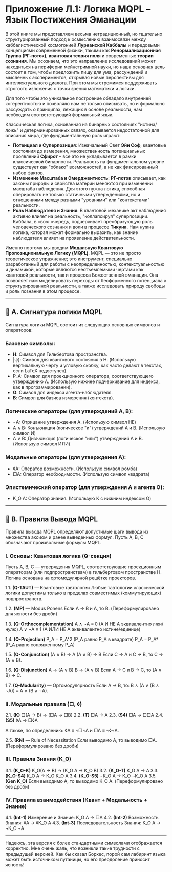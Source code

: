 # Приложение Л.1: Логика MQPL – Язык Постижения Эманации

В этой книге мы представляем весьма нетрадиционный, но тщательно структурированный подход к осмыслению взаимосвязи между каббалистической космогонией **Лурианской Каббалы** и передовыми концепциями современной физики, такими как **Ренормализационная Группа (РГ-поток)**, **квантовая теория поля** и современные **теории сознания**. Мы осознаем, что это направление исследований может находиться на периферии мейнстримной науки, но наша основная цель состоит в том, чтобы предложить пищу для ума, рассуждений и мысленных экспериментов, открывая новые перспективы для интеллектуального диалога. При этом мы стремимся поддерживать строгость изложения с точки зрения математики и логики.

Для того чтобы это уникальное построение обладало внутренней когерентностью и позволяло нам не только описывать, но и формально рассуждать о принципах, лежащих в основе реальности, нам необходим соответствующий формальный язык.

Классическая логика, основанная на бинарных состояниях "истина/ложь" и детерминированных связях, оказывается недостаточной для описания мира, где фундаментальную роль играют:

* **Потенциал и Суперпозиция**: Изначальный Свет **Эйн Соф**, квантовые состояния до измерения, множественность потенциальных проявлений **Сфирот** – все это не укладывается в рамки классической бинарности. Реальность на фундаментальном уровне существует как "облако" возможностей, а не как фиксированный набор фактов.
* **Изменение Масштаба и Эмерджентность**: **РГ-поток** описывает, как законы природы и свойства материи меняются при изменении масштаба наблюдения. Для этого нужна логика, способная оперировать не только статичными утверждениями, но и отношениями между разными "уровнями" или "контекстами" реальности.
* **Роль Наблюдателя и Знания**: В квантовой механике акт наблюдения активно влияет на реальность, "коллапсируя" суперпозиции. Каббала, в свою очередь, подчеркивает преобразующую роль человеческого сознания и воли в процессе **Тикуна**. Нам нужна логика, которая может формально выразить, как знание наблюдателя влияет на проявление действительности.

Именно поэтому мы вводим **Модальную Квантовую Пропозициональную Логику (MQPL)**. MQPL — это не просто теоретическое упражнение; это инструмент, специально разработанный для работы с неопределенностью, контекстуальностью и динамикой, которые являются неотъемлемыми чертами как квантовой реальности, так и процесса Божественной эманации. Она позволяет нам моделировать переходы от бесформенного потенциала к структурированной реальности, а также исследовать природу свободы и роль познания в этом процессе.

---

## 📐 A. Сигнатура логики MQPL

Сигнатура логики MQPL состоит из следующих основных символов и операторов:

### Базовые символы:

* **H**: Символ для Гильбертова пространства.
* |ψ⟩: Символ для квантового состояния в H. (Использую вертикальную черту и угловую скобку, как часто делают в текстах, если LaTeX недоступен).
* P_A: Символ для проекционного оператора, соответствующего утверждению A. (Использую нижнее подчеркивание для индекса, как в программировании).
* **O**: Символ для индекса агента-наблюдателя.
* **B**: Символ для базиса измерения (контекста).

### Логические операторы (для утверждений A, B):

* ¬A: Отрицание утверждения A. (Использую символ НЕ)
* A ∧ B: Конъюнкция (логическое "и") утверждений A и B. (Использую символ И)
* A ∨ B: Дизъюнкция (логическое "или") утверждений A и B. (Использую символ ИЛИ)

### Модальные операторы (для утверждения A):

* ◊A: Оператор возможности. (Использую символ ромба)
* □A: Оператор необходимости. (Использую символ квадрата)

### Эпистемический оператор (для утверждения A и агента O):

* K_O A: Оператор знания. (Использую K с нижним индексом O)

---

## 📐 B. Правила Вывода MQPL

Правила вывода MQPL определяют допустимые шаги вывода из множества аксиом и ранее выведенных формул. Пусть A, B, C обозначают произвольные формулы MQPL.

### I. Основы: Квантовая логика (Q-секция)

Пусть A, B, C — утверждения MQPL, соответствующие проекционным операторам (или подпространствам) в гильбертовом пространстве H. Логика основана на ортомодулярной решётке проекторов.

1.1. **(Q-TAUT)** — Квантовые тавтологии
Любые тавтологии классической логики допустимы только в пределах совместимых (коммутирующих) подпространств.

1.2. **(MP)** — Modus Ponens
Если A → B и A, то B. (Переформулировано для ясности без дроби)

1.3. **(Q-Orthocomplementation)**
A ∧ ¬A ≡ 0 (A И НЕ A эквивалентно лжи/нулю)
A ∨ ¬A ≡ 1 (A ИЛИ НЕ A эквивалентно истине/единице)

1.4. **(Q-Projection)**
P_A = P_A^2 (P_A равно P_A в квадрате)
P_A = P_A† (P_A равно сопряженному P_A)

1.5. **(Q-Conjunction)**
(A ∧ B) → A
(A ∧ B) → B
Если C → A и C → B, то C → (A ∧ B).

1.6. **(Q-Disjunction)**
A → (A ∨ B)
B → (A ∨ B)
Если A → C и B → C, то (A ∨ B) → C.

1.7. **(Q-Modularity)** — Ортомодулярность
Если A → B, то: B ∧ (A ∨ (B ∧ ¬A)) ≡ A ∨ (B ∧ ¬A).

### II. Модальные правила (□, ◊)

2.1. **(K)** □(A → B) → (□A → □B)
2.2. **(T)** □A → A
2.3. **(S4)** □A → □□A
2.4. **(S5)** ◊A → □◊A

А также, по определению: ◊A ≡ ¬□¬A и □A ≡ ¬◊¬A.

2.5. **(RN)** — Rule of Necessitation
Если выводимо A, то выводимо □A. (Переформулировано без дроби)

### III. Правила Знания (K_O)

3.1. **(K_O-K)** K_O(A → B) → (K_O A → K_O B)
3.2. **(K_O-T)** K_O A → A
3.3. **(K_O-S4)** K_O A → K_O K_O A
3.4. **(K_O-S5)** ¬K_O A → K_O ¬K_O A
3.5. **(Gen K_O)**
Если выводимо A, то выводимо K_O A. (Переформулировано без дроби)

### IV. Правила взаимодействия (Квант + Модальность + Знание)

4.1. **(Int-1)** Измерение и Знание: K_O A → □A
4.2. **(Int-2)** Возможность Знания: ◊A → ◊K_O A
4.3. **(Int-3)** Последовательность Знания: K_O A → ¬K_O ¬A

---

Надеюсь, эта версия с более стандартными символами отображается корректно. Мне очень жаль, что возникли такие трудности с предыдущей версией. Как бы сказал Борхес, порой сам лабиринт языка может быть источником путаницы, но его преодоление приносит ясность!
